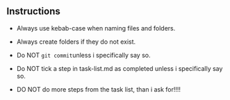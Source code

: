 ## Instructions

- Always use kebab-case when naming files and folders.

- Always create folders if they do not exist.

- Do NOT `git commit`unless i specifically say so.

- Do NOT tick a step in task-list.md as completed unless i specifically say so.

- DO NOT do more steps from the task list, than i ask for!!!!



